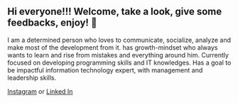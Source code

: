 ## Hi everyone!!! Welcome, take a look, give some feedbacks, enjoy! 👋

I am a determined person who loves to communicate, socialize, analyze and make most of the
development from it. has growth-mindset who always wants to learn and rise from mistakes and
everything around him. Currently focused on developing programming skills and IT knowledges. Has
a goal to be impactful information technology expert, with management and leadership skills.

<a href="https://www.instagram.com/azmialfatihs/">Instagram</a> or
<a href="https://https://www.linkedin.com/in/azmialfatihs/">Linked In</a>




